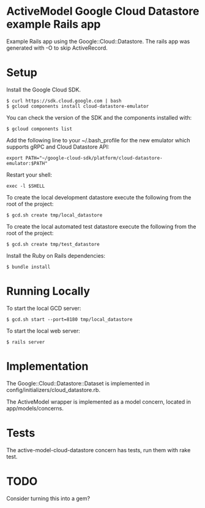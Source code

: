 # ActiveModel Google Cloud Datastore example Rails app
Example Rails app using the Google::Cloud::Datastore. The rails app was generated with -O 
to skip ActiveRecord.

# Setup
Install the Google Cloud SDK.

    $ curl https://sdk.cloud.google.com | bash
    $ gcloud components install cloud-datastore-emulator 
    
You can check the version of the SDK and the components installed with:

    $ gcloud components list
    
Add the following line to your ~/.bash_profile for the new emulator which supports gRPC and 
Cloud Datastore API:
        
    export PATH="~/google-cloud-sdk/platform/cloud-datastore-emulator:$PATH"
        
Restart your shell:
        
    exec -l $SHELL    

To create the local development datastore execute the following from the root of the project:

    $ gcd.sh create tmp/local_datastore
    
To create the local automated test datastore execute the following from the root of the project:
    
    $ gcd.sh create tmp/test_datastore
    
Install the Ruby on Rails dependencies:

    $ bundle install
    
# Running Locally
To start the local GCD server:

    $ gcd.sh start --port=8180 tmp/local_datastore
    
To start the local web server:

    $ rails server

# Implementation
The Google::Cloud::Datastore::Dataset is implemented in config/initializers/cloud_datastore.rb.

The ActiveModel wrapper is implemented as a model concern, located in app/models/concerns.

# Tests
The active-model-cloud-datastore concern has tests, run them with rake test.

# TODO
Consider turning this into a gem?
